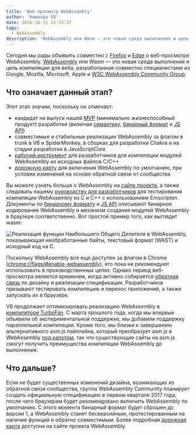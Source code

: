```yaml
---
title: 'Веб-просмотр WebAssembly'
author: 'Команда V8'
date: 2016-10-31 13:33:37
tags:
  - WebAssembly
description: 'WebAssembly или Wasm — это новая среда выполнения и цель компиляции для веба, теперь доступная за флагом в Chrome Canary!'
---
```

Сегодня мы рады объявить совместно с [Firefox](https://hacks.mozilla.org/2016/10/webassembly-browser-preview) и [Edge](https://blogs.windows.com/msedgedev/2016/10/31/webassembly-browser-preview/) о веб-просмотре WebAssembly. [WebAssembly](http://webassembly.org/) или Wasm — это новая среда выполнения и цель компиляции для веба, разработанная совместно специалистами из Google, Mozilla, Microsoft, Apple и [W3C WebAssembly Community Group](https://www.w3.org/community/webassembly/).

<!--truncate-->
## Что означает данный этап?

Этот этап значим, поскольку он отмечает:

- кандидат на выпуск нашей [MVP](http://webassembly.org/docs/mvp/) (минимально жизнеспособный продукт) разработки (включая [семантику](http://webassembly.org/docs/semantics/), [бинарный формат](http://webassembly.org/docs/binary-encoding/) и [JS API](http://webassembly.org/docs/js/))
- совместимые и стабильные реализации WebAssembly за флагом в trunk в V8 и SpiderMonkey, в сборках для разработки Chakra и на стадии разработки в JavaScriptCore
- [рабочий инструмент](http://webassembly.org/getting-started/developers-guide/) для разработчиков для компиляции модулей WebAssembly из исходных файлов C/C++
- [дорожную карту](http://webassembly.org/roadmap/) для включения WebAssembly по умолчанию, при условии изменений на основе обратной связи от сообщества

Вы можете узнать больше о WebAssembly на [сайте проекта](http://webassembly.org/), а также следовать нашему [руководству для разработчиков](http://webassembly.org/getting-started/developers-guide/) для тестирования компиляции WebAssembly из C и C++ с использованием Emscripten. Документы по [бинарному формату](http://webassembly.org/docs/binary-encoding/) и [JS API](http://webassembly.org/docs/js/) описывают бинарное кодирование WebAssembly и механизм создания модулей WebAssembly в браузере соответственно. Вот простой пример того, как выглядит wasm:

![Реализация функции Наибольшего Общего Делителя в WebAssembly, показывающая необработанные байты, текстовый формат (WAST) и исходный код на C.](/_img/webassembly-browser-preview/gcd.svg)

Поскольку WebAssembly все еще доступен за флагом в Chrome ([chrome://flags/#enable-webassembly](chrome://flags/#enable-webassembly)), его пока не рекомендуют использовать в производственных целях. Однако период веб-просмотра является временем, когда активно собирается [обратная связь](http://webassembly.org/community/feedback/) по дизайну и реализации спецификации. Разработчиков призывают тестировать компиляцию и перенос приложений, а также запускать их в браузере.

V8 продолжает оптимизировать реализацию WebAssembly в [компиляторе TurboFan](/blog/turbofan-jit). С марта прошлого года, когда мы впервые объявили об экспериментальной поддержке, мы добавили поддержку параллельной компиляции. Кроме того, мы близки к завершению альтернативного asm.js пайплайна, который преобразует asm.js в WebAssembly [под капотом](https://www.chromestatus.com/feature/5053365658583040), так что существующие сайты на asm.js смогут получить преимущества компиляции WebAssembly до выполнения.

## Что дальше?

Если не будет существенных изменений дизайна, возникающих из обратной связи сообщества, группа WebAssembly Community планирует создать официальную спецификацию в первом квартале 2017 года, после чего браузерам будет рекомендовано включить WebAssembly по умолчанию. С этого момента бинарный формат будет сброшен до версии 1, а WebAssembly станет бесверсийным, протестированным на наличие функций и обратно совместимым. Более подробная [дорожная карта](http://webassembly.org/roadmap/) доступна на сайте проекта WebAssembly.

